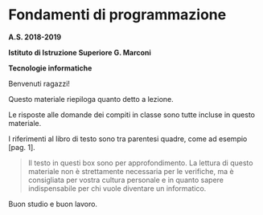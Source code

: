 # Fondamenti di programmazione


**A.S. 2018-2019**

**Istituto di Istruzione Superiore G. Marconi**

**Tecnologie informatiche**

Benvenuti ragazzi!

Questo materiale riepiloga quanto detto a lezione.

Le risposte alle domande dei compiti in classe sono tutte incluse in questo materiale.

I riferimenti al libro di testo sono tra parentesi quadre, come ad esempio [pag. 1].

> Il testo in questi box sono per approfondimento. La lettura di questo materiale non è strettamente
necessaria per le verifiche, ma è consigliata per vostra cultura personale e in quanto
sapere indispensabile per chi vuole diventare un informatico.

Buon studio e buon lavoro.
